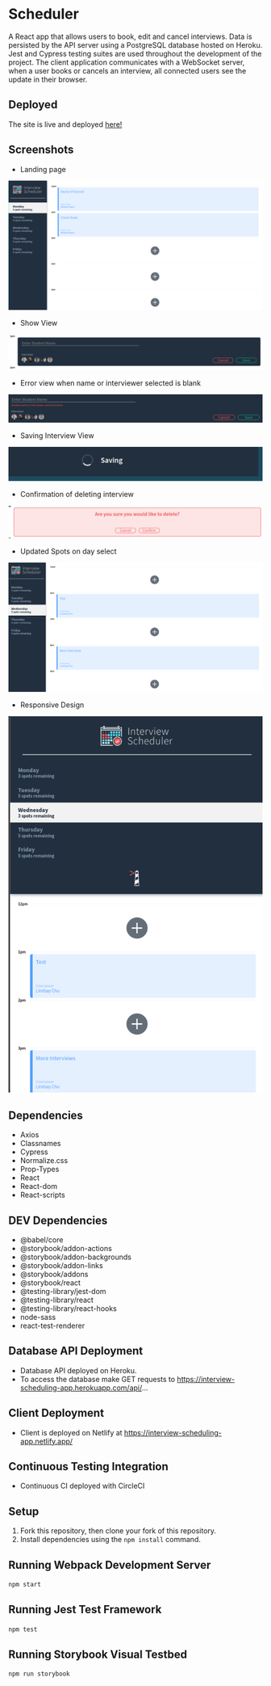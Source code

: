 # Scheduler
A React app that allows users to book, edit and cancel interviews. Data is persisted by the API server using a PostgreSQL database hosted on Heroku.
Jest and Cypress testing suites are used throughout the development of the project. 
The client application communicates with a WebSocket server, when a user books or cancels an interview, all connected users see the update in their browser. 

## Deployed

The site is live and deployed [here!](https://interview-scheduling-app.netlify.app/)

## Screenshots
  - Landing page

!["Main-Page"](docs/landing-page.png)

  - Show View

!["show-view"](docs/show-view.png)

  - Error view when name or interviewer selected is blank

!["error"](docs/error.png)

  - Saving Interview View

!["saving"](docs/saving.png)

  - Confirmation of deleting interview

!["confirm-delete"](docs/confirm-delte.png)

  - Updated Spots on day select

!["updated-main"](docs/updated-page.png)

  - Responsive Design

!["responsiveness"](docs/responsive-design.png)

## Dependencies

- Axios
- Classnames
- Cypress
- Normalize.css
- Prop-Types
- React
- React-dom
- React-scripts

## DEV Dependencies

- @babel/core
- @storybook/addon-actions
- @storybook/addon-backgrounds
- @storybook/addon-links
- @storybook/addons
- @storybook/react
- @testing-library/jest-dom
- @testing-library/react
- @testing-library/react-hooks
- node-sass
- react-test-renderer

## Database API Deployment 
  - Database API deployed on Heroku.
  - To access the database make GET requests to https://interview-scheduling-app.herokuapp.com/api/...

## Client Deployment
  - Client is deployed on Netlify at https://interview-scheduling-app.netlify.app/

## Continuous Testing Integration
  - Continuous CI deployed with CircleCI

## Setup
1. Fork this repository, then clone your fork of this repository.
2. Install dependencies using the `npm install` command.

## Running Webpack Development Server
```sh
npm start
```

## Running Jest Test Framework
```sh
npm test
```

## Running Storybook Visual Testbed
```sh
npm run storybook
```